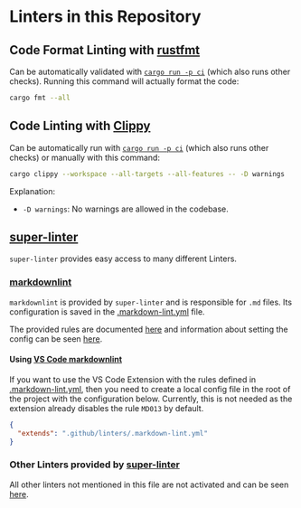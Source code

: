 # Linters in this Repository

## Code Format Linting with [rustfmt](https://github.com/rust-lang/rustfmt)

Can be automatically validated with [`cargo run -p ci`](../tools/ci) (which also runs other checks). Running this command will actually format the code:

```bash
cargo fmt --all
```

## Code Linting with [Clippy](https://github.com/rust-lang/rust-clippy)

Can be automatically run with [`cargo run -p ci`](../tools/ci) (which also runs other checks) or manually with this command:

```bash
cargo clippy --workspace --all-targets --all-features -- -D warnings
```

Explanation:

- `-D warnings`: No warnings are allowed in the codebase.

## [super-linter](https://github.com/github/super-linter)

`super-linter` provides easy access to many different Linters.

### [markdownlint](https://github.com/DavidAnson/markdownlint)

`markdownlint` is provided by `super-linter` and is responsible for `.md` files.
Its configuration is saved in the [.markdown-lint.yml](../.github/linters/.markdown-lint.yml) file.

The provided rules are documented [here](https://github.com/DavidAnson/markdownlint/blob/main/doc/Rules.md) and information about setting the config can be seen [here](https://github.com/DavidAnson/markdownlint#optionsconfig).

#### Using [VS Code markdownlint](https://marketplace.visualstudio.com/items?itemName=DavidAnson.vscode-markdownlint)

If you want to use the VS Code Extension with the rules defined in [.markdown-lint.yml](../.github/linters/.markdown-lint.yml), then you need to create a local config file in the root of the project with the configuration below.
Currently, this is not needed as the extension already disables the rule `MD013` by default.

```json
{
  "extends": ".github/linters/.markdown-lint.yml"
}
```

### Other Linters provided by [super-linter](https://github.com/github/super-linter)

All other linters not mentioned in this file are not activated and can be seen [here](https://github.com/github/super-linter#supported-linters).
